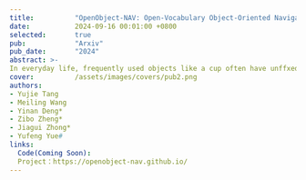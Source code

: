 ```yaml
---
title:          "OpenObject-NAV: Open-Vocabulary Object-Oriented Navigation Based on Dynamic Carrier-Relationship Scene Graph"
date:           2024-09-16 00:01:00 +0800
selected:       true
pub:            "Arxiv"
pub_date:       "2024"
abstract: >-
In everyday life, frequently used objects like a cup often have unffxed positions and multiple instances within the same category, and their carriers frequently change as well. As a result, it becomes challenging for a robot to efffciently navigate to speciffc instances. To tackle this challenge, the robot must capture and update scene changes and plans continuously. However, current object navigation approaches focus mainly on semantic-level tasks and lack dynamic scene memory updates. This paper captures the relationships between frequently used objects and their static carriers. It constructs an open-vocabulary Carrier-Relationship Scene Graph (CRSG) and updates the carrying status during robot navigation to reffect dynamic changes in frequently used objects. Based on the CRSG, we further propose an instance navigation method that models the navigation process as a Markov Decision Process. At each step, decisions are informed by LLM commonsense knowledge and VLM feature similarity. We designed a series of long-sequence navigation tasks for frequently used everyday items in the Habitat simulator. The results demonstrate that by updating the CRSG, the robot can efffciently locate moved targets. Additionally, we deployed our algorithm on an actual robot and validated its practical effectiveness.
cover:          /assets/images/covers/pub2.png
authors:
- Yujie Tang
- Meiling Wang
- Yinan Deng* 
- Zibo Zheng*
- Jiagui Zhong*
- Yufeng Yue#
links:
  Code(Coming Soon): 
  Project：https://openobject-nav.github.io/
---
```

